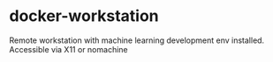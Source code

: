# docker-workstation
Remote workstation with machine learning development env installed. Accessible via X11 or nomachine
